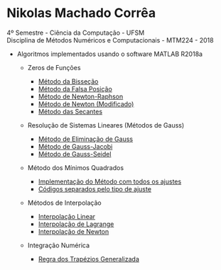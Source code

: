 # Nikolas Machado Corrêa
4º Semestre - Ciência da Computação - UFSM <br />
Disciplina de Métodos Numéricos e Computacionais - MTM224 - 2018
- Algoritmos implementados usando o software MATLAB R2018a

    - Zeros de Funções
        - [Método da Bisseção](https://github.com/nikolascm/metodos-2018/blob/master/Zeros%20de%20Fun%C3%A7%C3%B5es/metodo_bissecao.m)
        - [Método da Falsa Posição](https://github.com/nikolascm/metodos-2018/blob/master/Zeros%20de%20Fun%C3%A7%C3%B5es/metodo_falsa_posicao.m)
        - [Método de Newton-Raphson](https://github.com/nikolascm/metodos-2018/blob/master/Zeros%20de%20Fun%C3%A7%C3%B5es/metodo_newton.m)
        - [Método de Newton (Modificado)](https://github.com/nikolascm/metodos-2018/blob/master/Zeros%20de%20Fun%C3%A7%C3%B5es/metodo_newton_modificado.m)
        - [Método das Secantes](https://github.com/nikolascm/metodos-2018/blob/master/Zeros%20de%20Fun%C3%A7%C3%B5es/metodo_secantes.m)

    - Resolução de Sistemas Lineares (Métodos de Gauss) 
        - [Método de Eliminação de Gauss](https://github.com/nikolascm/metodos-2018/blob/master/M%C3%A9todos%20de%20Gauss/metodo_eliminacao_gauss.m)
        - [Método de Gauss-Jacobi](https://github.com/nikolascm/metodos-2018/blob/master/M%C3%A9todos%20de%20Gauss/metodo_gauss_jacobi.m)
        - [Método de Gauss-Seidel](https://github.com/nikolascm/metodos-2018/blob/master/M%C3%A9todos%20de%20Gauss/metodo_gauss_seidel.m)

    - Método dos Mínimos Quadrados
        - [Implementação do Método com todos os ajustes](https://github.com/nikolascm/metodos-2018/blob/master/M%C3%ADnimos%20Quadrados/metodoMinimosQuadrados.m)
        - [Códigos separados pelo tipo de ajuste](https://github.com/nikolascm/metodos-2018/tree/master/M%C3%ADnimos%20Quadrados/Individuais)

    - Métodos de Interpolação
        - [Interpolação Linear](https://github.com/nikolascm/metodos-2018/blob/master/Interpola%C3%A7%C3%A3o/interpolacao_linear.m)
        - [Interpolação de Lagrange](https://github.com/nikolascm/metodos-2018/blob/master/Interpola%C3%A7%C3%A3o/interpolacao_lagrange.m)
        - [Interpolação de Newton](https://github.com/nikolascm/metodos-2018/blob/master/Interpola%C3%A7%C3%A3o/interpolacao_newton.m)
    
    - Integração Numérica
        - [Regra dos Trapézios Generalizada](https://github.com/nikolascm/metodos-2018/blob/master/Integra%C3%A7%C3%A3o%20Num%C3%A9rica/trapezios_generalizados.m)

